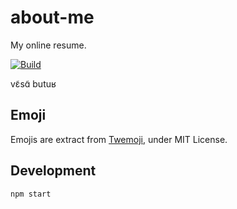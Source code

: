 # about-me

My online resume.

[![Build](https://github.com/ViBiOh/about-me/workflows/Build/badge.svg)](https://github.com/ViBiOh/about-me/actions)

vɛ̃sɑ̃ butuʁ

## Emoji

Emojis are extract from [Twemoji](https://github.com/twitter/twemoji), under MIT License.

## Development

```bash
npm start
```
